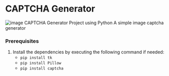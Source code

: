 # CAPTCHA Generator
![image](https://cdn0.iconfinder.com/data/icons/miscellaneous-16-mix/168/captcha_technology_system_prevention_capabilities-1024.png)
CAPTCHA Generator Project using Python 
A simple image captcha generator

### Prerequisites
1. Install the dependencies by executing the following command if needed:
      - ```pip install tk```
      - ```pip install Pillow```
      - ```pip install captcha```
